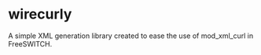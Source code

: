 wirecurly
=========

A simple XML generation library created to ease the use of mod_xml_curl in FreeSWITCH.
